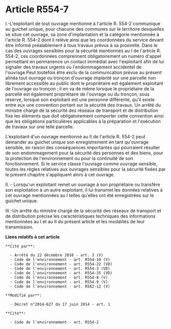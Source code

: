 # Article R554-7

I.-L'exploitant de tout ouvrage mentionné à l'article R. 554-2 communique au guichet unique, pour chacune des communes sur le
territoire desquelles se situe cet ouvrage, sa zone d'implantation et la catégorie mentionnée à l'article R. 554-2 dont il
relève ainsi que les coordonnées du service devant être informé préalablement à tous travaux prévus à sa proximité. Dans le
cas des ouvrages sensibles pour la sécurité mentionnés au I de l'article R. 554-2, ces coordonnées comprennent
obligatoirement un numéro d'appel permettant en permanence un contact immédiat avec l'exploitant afin de lui signaler des
travaux urgents ou l'endommagement accidentel de l'ouvrage.Peut toutefois être exclu de la communication prévue au présent
alinéa tout ouvrage ou tronçon d'ouvrage implanté sur une parcelle non librement accessible au public dont le propriétaire
est également exploitant de l'ouvrage ou tronçon ; il en va de même lorsque le propriétaire de la parcelle est également
propriétaire de l'ouvrage ou du tronçon, sous réserve, lorsque son exploitant est une personne différente, qu'il existe entre
eux une convention portant sur la sécurité des travaux. Un arrêté du ministre chargé de la sécurité des réseaux de transport
et de distribution fixe les éléments que doit obligatoirement comporter cette convention ainsi que les obligations
particulières applicables à la préparation et l'exécution de travaux sur une telle parcelle. 

L'exploitant d'un ouvrage mentionné au II de l'article R. 554-2 peut demander au guichet unique son enregistrement en tant
qu'ouvrage sensible, en raison des conséquences importantes qui pourraient résulter de son endommagement pour la sécurité des
personnes et des biens, pour la protection de l'environnement ou pour la continuité de son fonctionnement. Si le service
classe l'ouvrage comme ouvrage sensible, toutes les règles relatives aux ouvrages sensibles pour la sécurité fixées par le
présent chapitre s'appliquent alors à cet ouvrage. 

II. - Lorsqu'un exploitant remet un ouvrage à son propriétaire ou transfère son exploitation à un autre exploitant, il lui
transmet les données relatives à cet ouvrage mentionnées au I telles qu'elles ont été enregistrées sur le guichet unique. 

III.-Un arrêté du ministre chargé de la sécurité des réseaux de transport et de distribution précise les caractéristiques
techniques des informations mentionnées au I et au II du présent article et les modalités de leur transmission.

**Liens relatifs à cet article**

	**Cité par**:

	  - Arrêté du 22 décembre 2010 - art. 3 (V)
	  - Code de l'environnement - art. R554-10 (V)
	  - Code de l'environnement - art. R554-22 (VD)
	  - Code de l'environnement - art. R554-3 (VD)
	  - Code de l'environnement - art. R554-35 (VD)
	  - Code de l'environnement - art. R554-8 (V)
	  - Code de l'environnement - art. R554-9 (V)
	  - Code de l'environnement - art. R562-12 (V)

	**Modifié par**:

	  - Décret n°2014-627 du 17 juin 2014 - art. 1

	**Cite**:

	  - Code de l'environnement - art. R554-2
